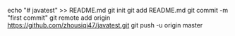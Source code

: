 echo "# javatest" >> README.md
git init
git add README.md
git commit -m "first commit"
git remote add origin https://github.com/zhousiqi47/javatest.git
git push -u origin master
